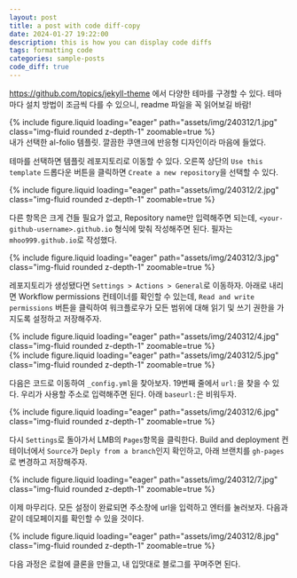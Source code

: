 ```yaml
---
layout: post
title: a post with code diff-copy
date: 2024-01-27 19:22:00
description: this is how you can display code diffs
tags: formatting code
categories: sample-posts
code_diff: true
---
```


https://github.com/topics/jekyll-theme 에서 다양한 테마를 구경할 수 있다. 테마 마다 설치 방법이 조금씩 다를 수 있으니, readme 파일을 꼭 읽어보길 바람!

<div class="row mt-3">
    <div class="col-sm mt-3 mt-md-0">
        {% include figure.liquid loading="eager" path="assets/img/240312/1.jpg" class="img-fluid rounded z-depth-1" zoomable=true %}
    </div>
</div>
<div class="caption">
    내가 선택한 al-folio 템플릿. 깔끔한 쿠앤크에 반응형 디자인이라 마음에 들었다.
</div>

테마를 선택하면 템플릿 레포지토리로 이동할 수 있다. 오른쪽 상단의 `Use this template` 드롭다운 버튼을 클릭하면 `Create a new repository`을 선택할 수 있다.

<div class="row mt-3">
    <div class="col-sm mt-3 mt-md-0">
        {% include figure.liquid loading="eager" path="assets/img/240312/2.jpg" class="img-fluid rounded z-depth-1" zoomable=true %}
    </div>
</div>

다른 항목은 크게 건들 필요가 없고, Repository name만 입력해주면 되는데, `<your-github-username>.github.io` 형식에 맞춰 작성해주면 된다. 필자는 `mhoo999.github.io`로 작성했다.

<div class="row mt-3">
    <div class="col-sm mt-3 mt-md-0">
        {% include figure.liquid loading="eager" path="assets/img/240312/3.jpg" class="img-fluid rounded z-depth-1" zoomable=true %}
    </div>
</div>

레포지토리가 생성됐다면 `Settings > Actions > General`로 이동하자. 아래로 내리면 Workflow permissions 컨테이너를 확인할 수 있는데, `Read and write permissions` 버튼을 클릭하여 워크플로우가 모든 범위에 대해 읽기 및 쓰기 권한을 가지도록 설정하고 저장해주자.

<div class="row mt-3">
    <div class="col-sm mt-3 mt-md-0">
        {% include figure.liquid loading="eager" path="assets/img/240312/4.jpg" class="img-fluid rounded z-depth-1" zoomable=true %}
    </div>
    <div class="col-sm mt-3 mt-md-0">
        {% include figure.liquid loading="eager" path="assets/img/240312/5.jpg" class="img-fluid rounded z-depth-1" zoomable=true %}
    </div>
</div>

다음은 코드로 이동하여 `_config.yml`을 찾아보자. 19번째 줄에서 `url:`을 찾을 수 있다. 우리가 사용할 주소로 입력해주면 된다. 아래 `baseurl:`은 비워두자.

<div class="row mt-3">
    <div class="col-sm mt-3 mt-md-0">
        {% include figure.liquid loading="eager" path="assets/img/240312/6.jpg" class="img-fluid rounded z-depth-1" zoomable=true %}
    </div>
</div>

다시 `Settings`로 돌아가서 LMB의 `Pages`항목을 클릭한다. Build and deployment 컨테이너에서 `Source`가 `Deply from a branch`인지 확인하고, 아래 브랜치를 `gh-pages`로 변경하고 저장해주자.

<div class="row mt-3">
    <div class="col-sm mt-3 mt-md-0">
        {% include figure.liquid loading="eager" path="assets/img/240312/7.jpg" class="img-fluid rounded z-depth-1" zoomable=true %}
    </div>
</div>

이제 마무리다. 모든 설정이 완료되면 주소창에 url을 입력하고 엔터를 눌러보자. 다음과 같이 데모페이지를 확인할 수 있을 것이다.

<div class="row mt-3">
    <div class="col-sm mt-3 mt-md-0">
        {% include figure.liquid loading="eager" path="assets/img/240312/8.jpg" class="img-fluid rounded z-depth-1" zoomable=true %}
    </div>
</div>

다음 과정은 로컬에 클론을 만들고, 내 입맛대로 블로그를 꾸며주면 된다.